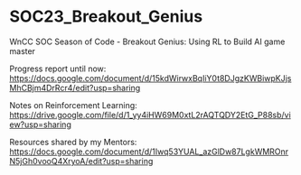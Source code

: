 # SOC23_Breakout_Genius
WnCC SOC Season of Code - Breakout Genius: Using RL to Build AI game master




Progress report until now: https://docs.google.com/document/d/15kdWirwxBqIiY0t8DJgzKWBiwpKJjsMhCBjm4DrRcr4/edit?usp=sharing

Notes on Reinforcement Learning: https://drive.google.com/file/d/1_yy4iHW69M0xtL2rAQTQDY2EtG_P88sb/view?usp=sharing

Resources shared by my Mentors: https://docs.google.com/document/d/1Iwq53YUAL_azGlDw87LgkWMROnrN5jGh0vooQ4XryoA/edit?usp=sharing
